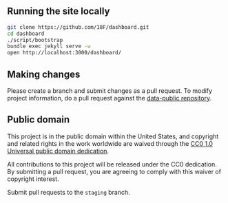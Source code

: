 ## Running the site locally

```bash
git clone https://github.com/18F/dashboard.git
cd dashboard
./script/bootstrap
bundle exec jekyll serve -w
open http://localhost:3000/dashboard/
```

## Making changes

Please create a branch and submit changes as a pull request. To modify project information, do a pull request against the [data-public repository](https://github.com/18F/data-public).

## Public domain

This project is in the public domain within the United States, and
copyright and related rights in the work worldwide are waived through
the [CC0 1.0 Universal public domain dedication](https://creativecommons.org/publicdomain/zero/1.0/).

All contributions to this project will be released under the CC0
dedication. By submitting a pull request, you are agreeing to comply
with this waiver of copyright interest.

Submit pull requests to the `staging` branch.
